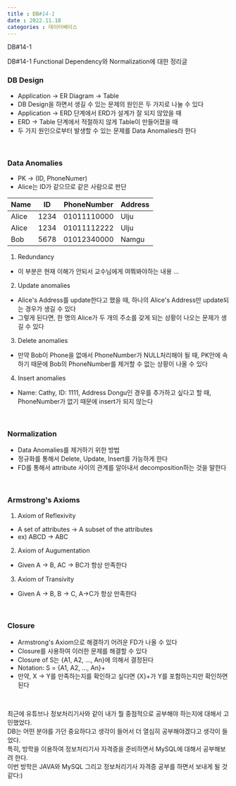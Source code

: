 ```yaml
---
title : DB#14-1
date : 2022.11.18
categories : 데이터베이스
---
```


DB#14-1

DB#14-1 Functional Dependency와 Normalization에 대한 정리글

### DB Design
- Application → ER Diagram → Table
- DB Design을 하면서 생길 수 있는 문제의 원인은 두 가지로 나눌 수 있다
- Application → ERD 단계에서 ERD가 설계가 잘 되지 않았을 때
- ERD → Table 단계에서 적절하지 않게 Table이 만들어졌을 때
- 두 가지 원인으로부터 발생할 수 있는 문제를 Data Anomalies라 한다

<br/>

### Data Anomalies

- PK → (ID, PhoneNumer)
- Alice는 ID가 같으므로 같은 사람으로 판단

|Name|ID|PhoneNumber|Address|   
|---|---|---|---|   
|Alice|1234|01011110000|Ulju|   
|Alice|1234|01011112222|Ulju|
|Bob|5678|01012340000|Namgu|


1. Redundancy

- 이 부분은 현재 이해가 안되서 교수님에게 여쭤봐야하는 내용 ... 

2. Update anomalies

- Alice's Address를 update한다고 했을 때, 하나의 Alice's Address만 update되는 경우가 생길 수 있다
- 그렇게 된다면, 한 명의 Alice가 두 개의 주소를 갖게 되는 상황이 나오는 문제가 생길 수 있다

3. Delete anomalies

- 만약 Bob이 Phone을 없애서 PhoneNumber가 NULL처리해야 될 때, PK안에 속하기 때문에 Bob의 PhoneNumber를 제거할 수 없는 상황이 나올 수 있다 

4. Insert anomalies

- Name: Cathy, ID: 1111, Address Dongu인 경우를 추가하고 싶다고 할 때, PhoneNumber가 없기 때문에 insert가 되지 않는다

<br/>

### Normalization

- Data Anomalies를 제거하기 위한 방법
- 정규화를 통해서 Delete, Update, Insert를 가능하게 한다
- FD를 통해서 attribute 사이의 관계를 알아내서 decomposition하는 것을 말한다

<br/>

### Armstrong's Axioms

1. Axiom of Reflexivity

- A set of attributes → A subset of the attributes
- ex) ABCD → ABC

2. Axiom of Augumentation

- Given A → B, AC → BC가 항상 만족한다

3. Axiom of Transivity

- Given A → B, B → C, A→C가 항상 만족한다 

<br/>

### Closure

- Armstrong's Axiom으로 해결하기 어려운 FD가 나올 수 있다
- Closure를 사용하여 이러한 문제를 해결할 수 있다
- Closure of S는 {A1, A2, ..., An}에 의해서 결정된다
- Notation: S = {A1, A2, ..., An}+
- 만약, X → Y를 만족하는지를 확인하고 싶다면 {X}+가 Y를 포함하는지만 확인하면 된다

<br/>

최근에 유튜브나 정보처리기사와 같이 내가 뭘 중점적으로 공부해야 하는지에 대해서 고민했었다.     
DB는 어떤 분야를 가던 중요하다고 생각이 들어서 더 열심히 공부해야겠다고 생각이 들었다.      
특히, 방학을 이용하여 정보처리기사 자격증을 준비하면서 MySQL에 대해서 공부해보려 한다.      
이번 방학은 JAVA와 MySQL 그리고 정보처리기사 자격증 공부를 하면서 보내게 될 것 같다:)   